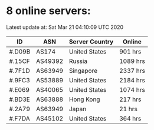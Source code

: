 # 8 online servers:

Latest update at: Sat Mar 21 04:10:09 UTC 2020

| ID | ASN | Server Country | Online |
| -- | --- | -------------- | ------ |
| #.D09B | AS174 | United States | 901 hrs |
| #.15CF | AS49392 | Russia | 1089 hrs |
| #.7F1D | AS63949 | Singapore | 2337 hrs |
| #.9FC3 | AS53889 | United States | 2184 hrs |
| #.E069 | AS40065 | United States | 1074 hrs |
| #.BD3E | AS63888 | Hong Kong | 217 hrs |
| #.2A79 | AS63949 | Japan | 21 hrs |
| #.F7DA | AS45102 | United States | 364 hrs |

